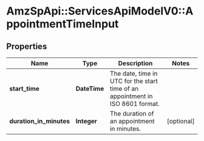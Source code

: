 # AmzSpApi::ServicesApiModelV0::AppointmentTimeInput

## Properties
Name | Type | Description | Notes
------------ | ------------- | ------------- | -------------
**start_time** | **DateTime** | The date, time in UTC for the start time of an appointment in ISO 8601 format. | 
**duration_in_minutes** | **Integer** | The duration of an appointment in minutes. | [optional] 

